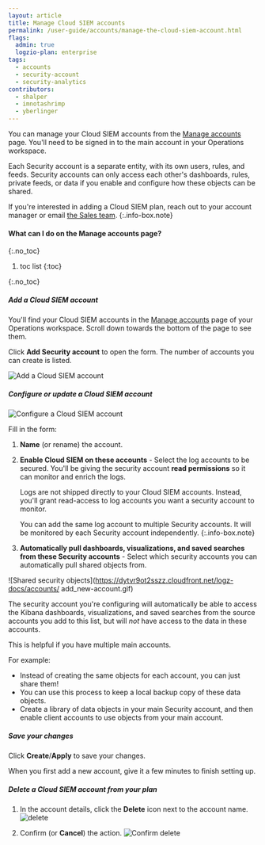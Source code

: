 ```yaml
---
layout: article
title: Manage Cloud SIEM accounts
permalink: /user-guide/accounts/manage-the-cloud-siem-account.html
flags:
  admin: true
  logzio-plan: enterprise
tags:
  - accounts
  - security-account
  - security-analytics
contributors:
  - shalper
  - imnotashrimp
  - yberlinger
---
```


You can manage your Cloud SIEM accounts
from the [Manage accounts](https://app.logz.io/#/dashboard/settings/manage-accounts) page.
You'll need to be signed in to the main account in your Operations workspace.

Each Security account is a separate entity, with its own users, rules, and feeds.
Security accounts can only access each other's dashboards, rules, private feeds, or data if you enable and configure how these objects can be shared.

If you're interested in adding a Cloud SIEM plan,
reach out to your account manager
or email [the Sales team](mailto:sales@logz.io).
{:.info-box.note}

#### What can I do on the Manage accounts page?
{:.no_toc}

1. toc list
{:toc}

{:.no_toc}

<div class="tasklist">

##### Add a Cloud SIEM account

You'll find your Cloud SIEM accounts
in the [Manage accounts](https://app.logz.io/#/dashboard/settings/manage-accounts) page
of your Operations workspace. Scroll down towards the bottom of the page to see them.

Click **Add Security account** to open the form.
The number of accounts you can create is listed.

![Add a Cloud SIEM account](https://dytvr9ot2sszz.cloudfront.net/logz-docs/accounts/add-security-account11.png)


##### Configure or update a Cloud SIEM account

![Configure a Cloud SIEM account](https://dytvr9ot2sszz.cloudfront.net/logz-docs/accounts/config-security-account.png)


Fill in the form:

1. **Name** (or rename) the account.
2. **Enable Cloud SIEM on these accounts** - Select the log accounts to be secured. You'll be giving the security account **read permissions** so it can monitor and enrich the logs.

    Logs are not shipped directly to your Cloud SIEM accounts. Instead, you'll grant read-access to log accounts you want a security account to monitor.

    You can add the same log account to multiple Security accounts. It will be monitored by each   Security account independently.
    {:.info-box.note}

3. **Automatically pull dashboards, visualizations, and saved searches from these Security accounts** - Select which security accounts you can automatically pull shared objects from. 

  ![Shared security objects](https://dytvr9ot2sszz.cloudfront.net/logz-docs/accounts/
add_new-account.gif)

  The security account you're configuring will automatically be able to access the Kibana dashboards, visualizations, and saved searches from the source accounts you add to this list, but will *not* have access to the data in these accounts.  
  
  This is helpful if you have multiple main accounts. 
  
  For example: 

  + Instead of creating the same objects for each account, you can just share them! 
  + You can use this process to keep a local backup copy of these data objects. 
  + Create a library of data objects in your main Security account, and then enable client accounts to use objects from your main account.  

##### Save your changes

Click **Create**/**Apply** to save your changes.

When you first add a new account, give it a few minutes to finish setting up.


##### Delete a Cloud SIEM account from your plan 
 
1. In the account details, click the **Delete** icon next to the account name.
  ![delete](https://dytvr9ot2sszz.cloudfront.net/logz-docs/accounts/delete-SIEM.png)   

2. Confirm (or **Cancel**) the action. 
  ![Confirm delete](https://dytvr9ot2sszz.cloudfront.net/logz-docs/accounts/confirm-delete-siem-acct.png)
</div>
